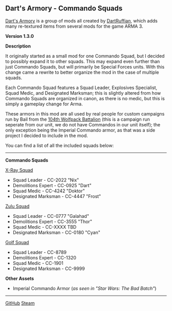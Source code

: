## Dart's Armory - Commando Squads
[Dart's Armory](https://steamcommunity.com/sharedfiles/filedetails/?id=2954171067) is a group of mods all created by [DartRuffian](https://github.com/DartRuffian), which adds many re-textured items from several mods for the game ARMA 3.

**Version 1.3.0**

**Description**

It originally started as a small mod for one Commando Squad, but I decided to possibly expand it to other squads. This may expand even further than just Commando Squads, but will primarily be Special Forces units. With this change came a rewrite to better organize the mod in the case of multiple squads.

Each Commando Squad features a Squad Leader, Explosives Specialist, Squad Medic, and Designated Marksman; this is slightly altered from how Commando Squads are organized in canon, as there is no medic, but this is simply a gameplay change for Arma.

These armors in this mod are all used by real people for custom campaigns run by Bail from the [104th Wolfpack Battalion](https://discord.gg/DF4eEDZNrW) (this is a campaign run seperate from our unit, we do not have Commandos in our unit itself); the only exception being the Imperial Commando armor, as that was a side project I decided to include in the mod.

You can find a list of all the included squads below:

---
**Commando Squads**

<u>X-Ray Squad</u>
* Squad Leader - CC-2022 "Nix"
* Demolitions Expert - CC-0925 "Dart"
* Squad Medic - CC-4242 "Doktor"
* Designated Marksman - CC-4447 "Frost"

<u>Zulu Squad</u>
* Squad Leader - CC-0777 "Galahad"
* Demolitions Expert - CC-3555 "Thor"
* Squad Medic - CC-XXXX TBD
* Designated Marksman - CC-0180 "Cyan"

<u>Golf Squad</u>
* Squad Leader - CC-8789
* Demolitions Expert - CC-1320
* Squad Medic - CC-1901
* Designated Marksman - CC-9999

**Other Assets**
* Imperial Commando Armor (*as seen in "Star Wars: The Bad Batch"*)

---

[GitHub](https://github.com/DartRuffian/Dart-Armory-Commandos)
[Steam](https://steamcommunity.com/sharedfiles/filedetails/?id=2936216405)